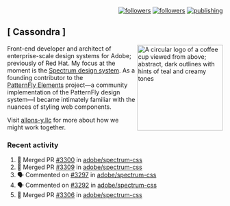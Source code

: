 <p align="right"><a rel="me" href="https://front-end.social/@castastrophe">
    <img alt="followers" title="Follow me on Mastodon" src="https://img.shields.io/mastodon/follow/109297102751309835?domain=https%3A%2F%2Ffront-end.social&label=Follow&logo=mastodon&logoColor=white&style=for-the-badge&labelColor=008080&color=006969"/></a>
  <a href="https://codepen.io/castastrophe/">
    <img alt="followers" title="Follow me on CodePen" src="https://img.shields.io/badge/23-1?color=640464&labelColor=7c007c&style=for-the-badge&logo=codepen&label=Follow"/></a>
<a href="https://castastrophe.medium.com/">
    <img alt="publishing" title="View articles on Medium" src="https://img.shields.io/badge/107-1?color=666&labelColor=444&label=subscribe&logo=medium&logoColor=white&style=for-the-badge"/></a>
</p>

## [&nbsp;Cassondra&nbsp;]

<img align="right" src="https://github-production-user-asset-6210df.s3.amazonaws.com/1840295/253016758-ba468774-1cd3-42c2-8f43-947b5eeb5edf.png" height="200" alt="A circular logo of a coffee cup viewed from above; abstract, dark outlines with hints of teal and creamy tones">

Front-end developer and architect of enterprise-scale design systems for Adobe; previously of Red Hat. My focus at the moment is the [Spectrum design system](https://github.com/adobe/spectrum-css). As a founding contributor to the [PatternFly&nbsp;Elements](https://github.com/patternfly/patternfly-elements) project&mdash;a community implementation of the PatternFly design system&mdash;I became intimately familiar with the nuances of styling web components.

Visit [allons-y.llc](http://allons-y.llc/) for more about how we might work together.

### Recent activity

<!--START_SECTION:activity-->
1. 🎉 Merged PR [#3300](https://github.com/adobe/spectrum-css/pull/3300) in [adobe/spectrum-css](https://github.com/adobe/spectrum-css)
2. 🎉 Merged PR [#3309](https://github.com/adobe/spectrum-css/pull/3309) in [adobe/spectrum-css](https://github.com/adobe/spectrum-css)
3. 🗣 Commented on [#3297](https://github.com/adobe/spectrum-css/pull/3297#issuecomment-2430236365) in [adobe/spectrum-css](https://github.com/adobe/spectrum-css)
4. 🗣 Commented on [#3292](https://github.com/adobe/spectrum-css/pull/3292#issuecomment-2430169443) in [adobe/spectrum-css](https://github.com/adobe/spectrum-css)
5. 🎉 Merged PR [#3306](https://github.com/adobe/spectrum-css/pull/3306) in [adobe/spectrum-css](https://github.com/adobe/spectrum-css)
<!--END_SECTION:activity-->
